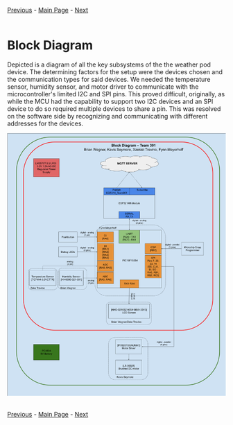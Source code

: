 [Previous](https://github.com/314-grp-301/314-grp-301.github.io/blob/main/Assignments/03-Design-Ideation.md) - [Main Page](../Title.md) - [Next](https://github.com/314-grp-301/314-grp-301.github.io/blob/main/Assignments/05-Component-Selection.md)<br><br>
# Block Diagram
Depicted is a diagram of all the key subsystems of the the weather pod device. The determining factors for the setup were the devices chosen and the communication types for said devices. We needed the temperature sensor, humidity sensor, and motor driver to communicate with the microcontroller's limited I2C and SPI pins. This proved difficult, originally, as while the MCU had the capability to support two I2C devices and an SPI device to do so required multiple devices to share a pin. This was resolved on the software side by recognizing and communicating with different addresses for the devices.<br>

![My Image](https://raw.githubusercontent.com/314-grp-301/314-grp-301.github.io/main/docs/assets/images/Block%20Diagram%20Draft.png)<br><br>

[Previous](https://github.com/314-grp-301/314-grp-301.github.io/blob/main/Assignments/03-Design-Ideation.md) - [Main Page](../Title.md) - [Next](https://github.com/314-grp-301/314-grp-301.github.io/blob/main/Assignments/05-Component-Selection.md)


